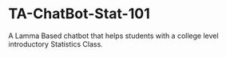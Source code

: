 # TA-ChatBot-Stat-101
A Lamma Based chatbot that helps students with a college level introductory Statistics Class. 
